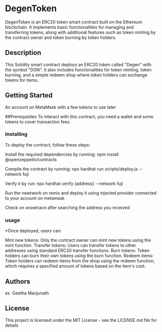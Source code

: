 # DegenToken

DegenToken is an ERC20 token smart contract built on the Ethereum blockchain. It implements basic functionalities for managing and transferring tokens, along with additional features such as token minting by the contract owner and token burning by token holders.

## Description

This Solidity smart contract deploys an ERC20 token called "Degen" with the symbol "DGN". It also includes functionalities for token minting, token burning, and a simple redeem shop where token holders can exchange tokens for items.



## Getting Started
An account on MetaMask with a few tokens to use later

##Prerequisites
To interact with this contract, you need a wallet and some tokens to cover transaction fees.

### Installing

To deploy the contract, follow these steps:

Install the required dependencies by running: npm install @openzeppelin/contracts

Compile the contract by running: npx hardhat run scripts/deploy.js --network fuji

Verify it by run: npx hardhat verify {address} --network fuji

Run the newtwork on remix and deploy it using injected provider connected to your account on metamask

Check on snowtrace after searching the address you received

### usage

*Once deployed, users can:

Mint new tokens: Only the contract owner can mint new tokens using the mint function.
Transfer tokens: Users can transfer tokens to other addresses using standard ERC20 transfer functions.
Burn tokens: Token holders can burn their own tokens using the burn function.
Redeem items: Token holders can redeem items from the shop using the redeem function, which requires a specified amount of tokens based on the item's cost.



## Authors


ex. Geetha Manjunath

## License

This project is licensed under the MIT License - see the LICENSE.md file for details
